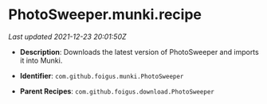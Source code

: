 # PhotoSweeper.munki.recipe

_Last updated 2021-12-23 20:01:50Z_

- **Description**: Downloads the latest version of PhotoSweeper and imports it into Munki.

- **Identifier**: `com.github.foigus.munki.PhotoSweeper`

- **Parent Recipes**: `com.github.foigus.download.PhotoSweeper`
